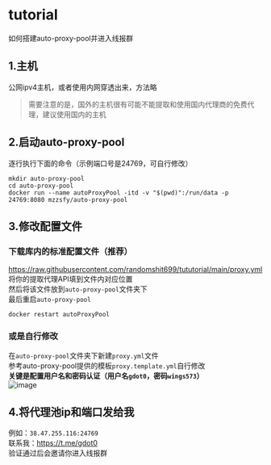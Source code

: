 # tutorial
如何搭建auto-proxy-pool并进入线报群

## 1.主机
公网ipv4主机，或者使用内网穿透出来，方法略
> 需要注意的是，国外的主机很有可能不能提取和使用国内代理商的免费代理，建议使用国内的主机

## 2.启动auto-proxy-pool
逐行执行下面的命令（示例端口号是24769，可自行修改）
```
mkdir auto-proxy-pool
cd auto-proxy-pool
docker run --name autoProxyPool -itd -v "$(pwd)":/run/data -p 24769:8080 mzzsfy/auto-proxy-pool
```

## 3.修改配置文件  
### 下载库内的标准配置文件（推荐）  
https://raw.githubusercontent.com/randomshit699/tututorial/main/proxy.yml  
将你的提取代理API填到文件内对应位置  
然后将该文件放到`auto-proxy-pool`文件夹下  
最后重启`auto-proxy-pool`  
```
docker restart autoProxyPool
```

### 或是自行修改  
在`auto-proxy-pool`文件夹下新建`proxy.yml`文件  
参考auto-proxy-pool提供的模板`proxy.template.yml`自行修改  
**关键是配置用户名和密码认证（用户名`gdot0`，密码`wings573`）**  
![image](https://github.com/randomshit699/tututorial/assets/156558122/75981798-cfd5-4ebb-864d-9857bc377b45)


## 4.将代理池ip和端口发给我
例如：`38.47.255.116:24769`  
联系我：https://t.me/gdot0  
验证通过后会邀请你进入线报群
